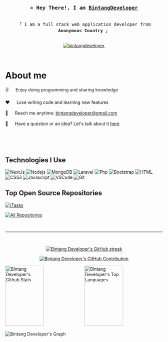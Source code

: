 <!-- Intro -->
<h3 align="center">
  <samp>&gt; Hey There!, I am <b><a href="#" target="_blank">BintangDeveloper</a></b></samp>
</h3>

<p align="center"> 
  <samp>
    <br>
    「 I am a full stack web application developer from <b>Anonymous Country</b> 」
    <br>
    <br>
  </samp>
</p>

<p align="center">
  <a href="https://bintangdeveloper.eu.org" target="_blank">
    <img src="https://img.shields.io/badge/Website-7cb3cf?style=for-the-badge&logo=medium&logoColor=white" alt="bintangdeveloper" />
  </a>
</p>
<br />

<!-- About Section -->
# About me

<p>
  <!-- <img align="right" width="350" src="/assets/programmer.gif" alt="Coding gif" /> -->
  
  ✌️ &emsp; Enjoy doing programming and sharing knowledge <br/><br/>
  ❤️ &emsp; Love writing code and learning new features<br/><br/>
  📧 &emsp; Reach me anytime: bintangdeveloper@gmail.com<br/><br/>
  💬 &emsp; Have a question or an idea? Let's talk about it [here](https://github.com/bintangdeveloper/bintangdeveloper/issues)
</p>

<br/>
<br/>
<br/>

## Technologies I Use


![NextJs](https://img.shields.io/badge/NextJs-000000?style=for-the-badge&labelColor=black&logo=next.js&logoColor=white)
![Nodejs](https://img.shields.io/badge/Nodejs-3C873A?style=for-the-badge&labelColor=black&logo=node.js&logoColor=3C873A)
![MongoDB](https://img.shields.io/badge/MongoDB-4EA94B?style=for-the-badge&logo=mongodb&logoColor=white)
![Laravel](https://img.shields.io/badge/Laravel-DC143C?style=for-the-badge&labelColor=black&logo=laravel&logoColor=DC143C)
![Php](https://img.shields.io/badge/Php-0078d7?style=for-the-badge&logo=php&logoColor=white)
![Bootstrap](https://img.shields.io/badge/Bootstrap-563D7C?style=for-the-badge&logo=bootstrap&logoColor=white)
![HTML](https://img.shields.io/badge/HTML5-E34F26?style=for-the-badge&logo=html5&logoColor=white)
![CSS3](https://img.shields.io/badge/CSS3-1572B6?style=for-the-badge&logo=css3&logoColor=white)
![Javascript](https://img.shields.io/badge/Javascript-F0DB4F?style=for-the-badge&labelColor=black&logo=javascript&logoColor=F0DB4F)
![VSCode](https://img.shields.io/badge/Visual_Studio-0078d7?style=for-the-badge&logo=visual%20studio&logoColor=white)
![Git](https://img.shields.io/badge/Git-F05032?style=for-the-badge&logo=git&logoColor=white)

<!-- List of technologies with badges -->

## Top Open Source Repositories

[![iTasks](https://github-readme-stats.vercel.app/api/pin/?username=bintangdeveloper&repo=bintangdeveloper&border_color=7F3FBF&bg_color=0D1117&title_color=C9D1D9&text_color=8B949E&icon_color=7F3FBF)](https://github.com/bintangdeveloper/bintangdeveloper)
<!-- Pin cards for top open source repositories -->

<p align="left">
  <a href="https://github.com/bintangdeveloper?tab=repositories" target="_blank">
    <img alt="All Repositories" title="All Repositories" src="https://img.shields.io/badge/-All%20Repos-2962FF?style=for-the-badge&logo=koding&logoColor=white"/>
  </a>
</p>

<br/>
<hr/>
<br/>

<!-- GitHub Streak Stats -->
<p align="center">
  <a href="https://github.com/bintangdeveloper">
    <img src="https://github-readme-streak-stats.herokuapp.com/?user=bintangdeveloper&theme=radical&border=7F3FBF&background=0D1117" alt="Bintang Developer's GitHub streak"/>
  </a>
</p>

<!-- GitHub Contribution Summary -->
<p align="center">
  <a href="https://github.com/bintangdeveloper">
    <img src="https://github-profile-summary-cards.vercel.app/api/cards/profile-details?username=bintangdeveloper&theme=radical" alt="Bintang Developer's GitHub Contribution"/>
  </a>
</p>

<!-- GitHub Stats -->
<a href="https://github.com/bintangdeveloper">
  <a href="https://github.com/bintangdeveloper"><img alt="Bintang Developer's Github Stats" src="https://denvercoder1-github-readme-stats.vercel.app/api?username=bintangdeveloper&show_icons=true&count_private=true&theme=react&border_color=7F3FBF&bg_color=0D1117&title_color=F85D7F&icon_color=F8D866" height="192px" width="49.5%"/></a>
  <a href="https://github.com/bintangdeveloper"><img alt="Bintang Developer's Top Languages" src="https://denvercoder1-github-readme-stats.vercel.app/api/top-langs/?username=bintangdeveloper&langs_count=8&count_private=true&layout=compact&theme=react&border_color=7F3FBF&bg_color=0D1117&title_color=F85D7F&icon_color=F8D866" height="192px" width="49.5%"/></a>
  <br/>
</a>

<!-- GitHub Activity Graph -->
![Bintang Developer's Graph](https://github-readme-activity-graph.vercel.app/graph?username=bintangdeveloper&custom_title=Bintang%20Developer%27s%27s%20GitHub%20Activity%20Graph&bg_color=0D1117&color=7F3FBF&line=7F3FBF&point=7F3FBF&area_color=FFFFFF&title_color=FFFFFF&area=true)
